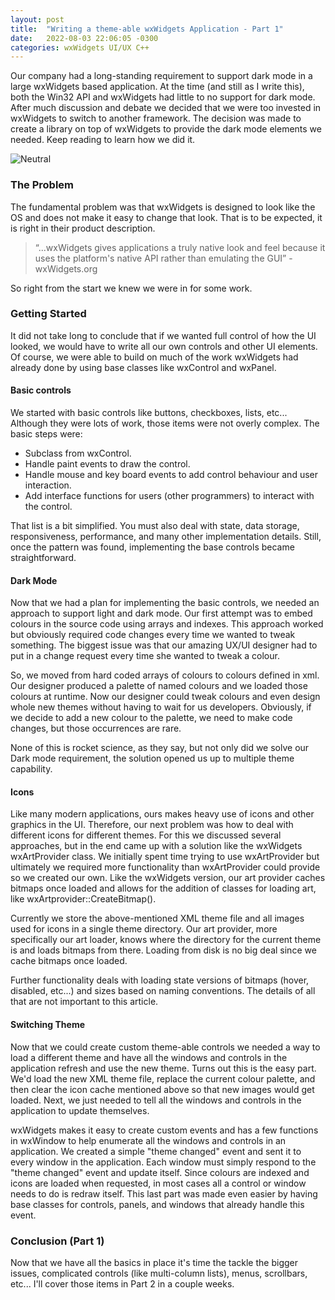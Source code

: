 ```yaml
---
layout: post
title:  "Writing a theme-able wxWidgets Application - Part 1"
date:   2022-08-03 22:06:05 -0300
categories: wxWidgets UI/UX C++
---
```

Our company had a long-standing requirement to support dark mode in a large wxWidgets based application. At the time (and still as I write this), both the Win32 API and wxWidgets had little to no support for dark mode. After much discussion and debate we decided that we were too invested in wxWidgets to switch to another framework. The decision was made to create a library on top of wxWidgets to provide the dark mode elements we needed. Keep reading to learn how we did it. 

![Neutral](/assets/images/aims-themes.png)

### The Problem 
The fundamental problem was that wxWidgets is designed to look like the OS and does not make it easy to change that look. That is to be expected, it is right in their product description. 

> “...wxWidgets gives applications a truly native look and feel because it uses the platform's native API rather than emulating the GUI” - wxWidgets.org

So right from the start we knew we were in for some work.  

### Getting Started 
It did not take long to conclude that if we wanted full control of how the UI looked, we would have to write all our own controls and other UI elements. Of course, we were able to build on much of the work wxWidgets had already done by using base classes like wxControl and wxPanel.  

#### Basic controls 
We started with basic controls like buttons, checkboxes, lists, etc... Although they were lots of work, those items were not overly complex. The basic steps were: 

- Subclass from wxControl. 
- Handle paint events to draw the control. 
- Handle mouse and key board events to add control behaviour and user interaction. 
- Add interface functions for users (other programmers) to interact with the control. 

That list is a bit simplified. You must also deal with state, data storage, responsiveness, performance, and many other implementation details. Still, once the pattern was found, implementing the base controls became straightforward. 

#### Dark Mode 
Now that we had a plan for implementing the basic controls, we needed an approach to support light and dark mode. Our first attempt was to embed colours in the source code using arrays and indexes. This approach worked but obviously required code changes every time we wanted to tweak something. The biggest issue was that our amazing UX/UI designer had to put in a change request every time she wanted to tweak a colour. 

So, we moved from hard coded arrays of colours to colours defined in xml. Our designer produced a palette of named colours and we loaded those colours at runtime. Now our designer could tweak colours and even design whole new themes without having to wait for us developers. Obviously, if we decide to add a new colour to the palette, we need to make code changes, but those occurrences are rare.  

None of this is rocket science, as they say, but not only did we solve our Dark mode requirement, the solution opened us up to multiple theme capability. 

#### Icons 
Like many modern applications, ours makes heavy use of icons and other graphics in the UI. Therefore, our next problem was how to deal with different icons for different themes. For this we discussed several approaches, but in the end came up with a solution like the wxWidgets wxArtProvider class. We initially spent time trying to use wxArtProvider but ultimately we required more functionality than wxArtProvider could provide so we created our own. Like the wxWidgets version, our art provider caches bitmaps once loaded and allows for the addition of classes for loading art, like wxArtprovider::CreateBitmap().  

Currently we store the above-mentioned XML theme file and all images used for icons in a single theme directory. Our art provider, more specifically our art loader, knows where the directory for the current theme is and loads bitmaps from there. Loading from disk is no big deal since we cache bitmaps once loaded. 

Further functionality deals with loading state versions of bitmaps (hover, disabled, etc...) and sizes based on naming conventions. The details of all that are not important to this article. 

#### Switching Theme 
Now that we could create custom theme-able controls we needed a way to load a different theme and have all the windows and controls in the application refresh and use the new theme. Turns out this is the easy part. We'd load the new XML theme file, replace the current colour palette, and then clear the icon cache mentioned above so that new images would get loaded. Next, we just needed to tell all the windows and controls in the application to update themselves. 

wxWidgets makes it easy to create custom events and has a few functions in wxWindow to help enumerate all the windows and controls in an application. We created a simple "theme changed" event and sent it to every window in the application. Each window must simply respond to the "theme changed" event and update itself. Since colours are indexed and icons are loaded when requested, in most cases all a control or window needs to do is redraw itself. This last part was made even easier by having base classes for controls, panels, and windows that already handle this event. 

### Conclusion (Part 1)
Now that we have all the basics in place it's time the tackle the bigger issues, complicated controls (like multi-column lists), menus, scrollbars, etc... I'll cover those items in Part 2 in a couple weeks.